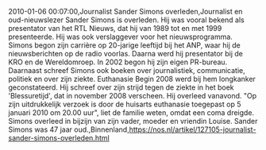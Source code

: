 2010-01-06 00:07:00,Journalist Sander Simons overleden,Journalist en oud-nieuwslezer Sander Simons is overleden. Hij was vooral bekend als presentator van het RTL Nieuws, dat hij van 1989 tot en met 1999 presenteerde. Hij was ook verslaggever voor het nieuwsprogramma. Simons begon zijn carrière op 20-jarige leeftijd bij het ANP, waar hij de nieuwsberichten op de radio voorlas. Daarna werd hij presentator bij de KRO en de Wereldomroep. In 2002 begon hij zijn eigen PR-bureau. Daarnaast schreef Simons ook boeken over journalistiek, communicatie, politiek en over zijn ziekte. Euthanasie Begin 2008 werd bij hem longkanker geconstateerd. Hij schreef over zijn strijd tegen de ziekte in het boek 'Blessuretijd', dat in november 2008 verscheen. Hij overleed vanavond. "Op zijn uitdrukkelijk verzoek is door de huisarts euthanasie toegepast op 5 januari 2010 om 20.00 uur", liet de familie weten, omdat een coma dreigde. Simons overleed in bijzijn van zijn vader, moeder en vriendin Louise. Sander Simons was 47 jaar oud.,Binnenland,https://nos.nl/artikel/127105-journalist-sander-simons-overleden.html